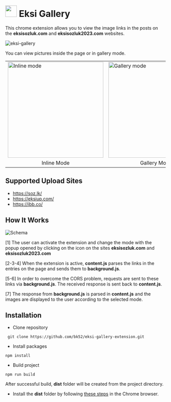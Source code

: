 

# <img width="36" src="https://user-images.githubusercontent.com/24523985/232335625-56cf4139-4df0-44f8-bf57-0ad330ffa1e6.png"/> Eksi Gallery

This chrome extension allows you to view the image links in the posts on the **eksisozluk.com** and **eksisozluk2023.com** websites.

![eksi-gallery](https://user-images.githubusercontent.com/24523985/206904837-e23a8d0f-be74-419f-b14e-8274ae7f5b48.gif)

You can view pictures inside the page or in gallery mode.

<table>
<tr>
<td><img src="https://user-images.githubusercontent.com/24523985/206909864-27b35a72-cc88-4e9a-9cc0-4c1541927ad1.jpg" width="300" alt="Inline mode"/></td>
<td><img src="https://user-images.githubusercontent.com/24523985/206910008-6a326e5b-034e-44ef-b3b4-73a284d7183d.jpg" width="300" alt="Gallery mode"/></td>
</tr>
<tr>
<td align='center'>Inline Mode</td>
<td align='center'>Gallery Mode</td>
</tr>
</table>

## Supported Upload Sites

- https://soz.lk/
- https://eksiup.com/
- https://ibb.co/

## How It Works

![Schema](https://user-images.githubusercontent.com/24523985/232336063-f61d3cad-8c5e-4d74-bfee-b6fab87be829.jpg)

[1] The user can activate the extension and change the mode with the popup opened by clicking on the icon on the sites **eksisozluk.com** and **eksisozluk2023.com**

[2-3-4] When the extension is active, **content.js** parses the links in the entries on the page and sends them to **background.js**.

[5-6] In order to overcome the CORS problem, requests are sent to these links via **background.js**. The received response is sent back to **content.js**.

[7] The response from **background.js** is parsed in **content.js** and the images are displayed to the user according to the selected mode.


## Installation
- Clone repository
```
 git clone https://github.com/bk52/eksi-gallery-extension.git
 ```
 - Install packages
 ```
npm install
 ```
 - Build project
 ```
npm run build
 ```
 After successful build, **dist** folder will be created from the project directory.
 
 - Install the **dist** folder by following [these steps](https://developer.chrome.com/docs/extensions/mv3/getstarted/development-basics/#load-unpacked) in the Chrome browser.
